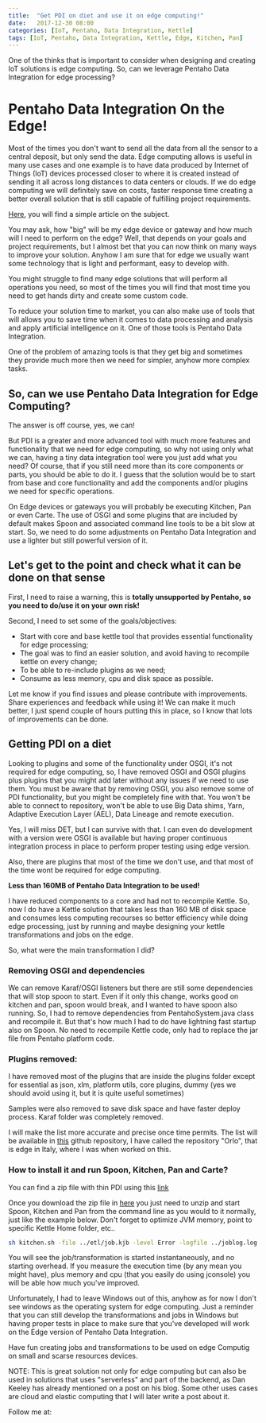 ```yaml
---
title:  "Get PDI on diet and use it on edge computing!"
date:   2017-12-30 08:00
categories: [IoT, Pentaho, Data Integration, Kettle]
tags: [IoT, Pentaho, Data Integration, Kettle, Edge, Kitchen, Pan]
---
```


One of the thinks that is important to consider when designing and creating IoT solutions is edge computing. So, can we leverage Pentaho Data Integration for edge processing?

# Pentaho Data Integration On the Edge! 

Most of the times you don't want to send all the data from all the sensor to a central deposit, but only send the data.
Edge computing allows is useful in many use cases and one example is to have data produced by Internet of Things (IoT) devices processed closer to where it is created instead of sending it all across long distances to data centers or clouds. If we do edge computing we will definitely save on costs, faster response time creating a better overall solution that is still capable of fulfilling project requirements.

[Here](https://www.networkworld.com/article/3224893/internet-of-things/what-is-edge-computing-and-how-it-s-changing-the-network.html), you will find a simple article on the subject.

You may ask, how "big" will be my edge device or gateway and how much will I need to perform on the edge? Well, that depends on your goals and project requirements, but I almost bet that you can now think on many ways to improve your solution. Anyhow I am sure that for edge we usually want some technology that is light and performant, easy to develop with. 

You might struggle to find many edge solutions that will perform all operations you need, so most of the times you will find that most time you need to get hands dirty and create some custom code. 

To reduce your solution time to market, you can also make use of tools that will allows you to save time when it comes to data processing and analysis and apply artificial intelligence on it. One of those tools is Pentaho Data Integration.        

One of the problem of amazing tools is that they get big and sometimes they provide much more then we need for simpler, anyhow more complex tasks.

## So, can we use Pentaho Data Integration for Edge Computing?

The answer is off course, yes, we can! 

But PDI is a greater and more advanced tool with much more features and functionality that we need for edge computing, so why not using only what we can, having a tiny data integration tool were you just add what you need? Of course, that if you still need more than its core components or parts, you should be able to do it. I guess that the solution would be to start from base and core functionality and add the components and/or plugins we need for specific operations. 

On Edge devices or gateways you will probably be executing Kitchen, Pan or even Carte. The use of OSGI and some plugins that are included by default makes Spoon and associated command line tools to be a bit slow at start. So, we need to do some adjustments on Pentaho Data Integration and use a lighter but still powerful version of it. 

## Let's get to the point and check what it can be done on that sense

First, I need to raise a warning, this is **totally unsupported by Pentaho, so you need to do/use it on your own risk!**

Second, I need to set some of the goals/objectives:
* Start with core and base kettle tool that provides essential functionality for edge processing;
* The goal was to find an easier solution, and avoid having to recompile kettle on every change;
* To be able to re-include plugins as we need;
* Consume as less memory, cpu and disk space as possible.

Let me know if you find issues and please contribute with improvements. Share experiences and feedback while using it! We can make it much better, I just spend couple of hours putting this in place, so I know that lots of improvements can be done. 

## Getting PDI on a diet 

Looking to plugins and some of the functionality under OSGI, it's not required for edge computing, so, I have removed OSGI and OSGI plugins plus plugins that you might add later without any issues if we need to use them. You must be aware that by removing OSGI, you also remove some of PDI functionality, but you might be completely fine with that. You won't be able to connect to repository, won't be able to use Big Data shims, Yarn, Adaptive Execution Layer (AEL), Data Lineage and remote execution.

Yes, I will miss DET, but I can survive with that. I can even do development with a version were OSGI is available but having proper continuous integration process in place to perform proper testing using edge version. 

Also, there are plugins that most of the time we don't use, and that most of the time wont be required for edge computing.

**Less than 160MB of Pentaho Data Integration to be used!**

I have reduced components to a core and had not to recompile Kettle. So, now I do have a Kettle solution that takes less than 160 MB of disk space and consumes less computing recourses so better efficiency while doing edge processing, just by running and maybe designing your kettle transformations and jobs on the edge. 

So, what were the main transformation I did?

### Removing OSGI and dependencies

We can remove Karaf/OSGI listeners but there are still some dependencies that will stop spoon to start. Even if it only this change, works good on kitchen and pan, spoon would break, and I wanted to have spoon also running. So, I had to remove dependencies from PentahoSystem.java class and recompile it. But that's how much I had to do have lightning fast startup also on Spoon. No need to recompile Kettle code, only had to replace the jar file from Pentaho platform code.  

### Plugins removed: 

I have removed most of the plugins that are inside the plugins folder except for essential as json, xlm, platform utils, core plugins, dummy (yes we should avoid using it, but it is quite useful sometimes)

Samples were also removed to save disk space and have faster deploy process. Karaf folder was completely removed. 

I will make the list more accurate and precise once time permits. The list will be available in [this](https://github.com/mfgaspar/orlo) github repository, I have called the repository "Orlo", that is edge in Italy, where I was when worked on this.  

### How to install it and run Spoon, Kitchen, Pan and Carte?

You can find a zip file with thin PDI using this [link](https://github.com/mfgaspar/orlo/releases/download/8.0.0.0-28/orlo-pdi-8.0.0.0-28.zip) 

Once you download the zip file in [here](https://github.com/mfgaspar/orlo/releases/download/8.0.0.0-28/orlo-pdi-8.0.0.0-28.zip) you just need to unzip and start Spoon, Kitchen and Pan from the command line as you would to it normally, just like the example below. Don't forget to optimize JVM memory, point to specific Kettle Home folder, etc..

```bash
sh kitchen.sh -file ../etl/job.kjb -level Error -logfile ../joblog.log
```

You will see the job/transformation is started instantaneously, and no starting overhead. If you measure the execution time (by any mean you might have), plus memory and cpu (that you easily do using jconsole) you will be able how much you've improved.  

Unfortunately, I had to leave Windows out of this, anyhow as for now I don't see windows as the operating system for edge computing. Just a reminder that you can still develop the transformations and jobs in Windows but having proper tests in place to make sure that you've developed will work on the Edge version of Pentaho Data Integration.

Have fun creating jobs and transformations to be used on edge Computig on small and scarse resources devices.  

NOTE: This is great solution not only for edge computing but can also be used in solutions that uses "serverless" and part of the backend, as Dan Keeley has already mentioned on a post on his blog. Some other uses cases are cloud and elastic computing that I will later write a post about it. 


Follow me at: 

[Live Insights]: #


